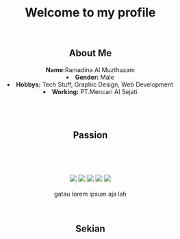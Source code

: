 <body>
  <center>
<h1 align="center">Welcome to my profile</h1>
<br>
<div>
<h2 align="center">About Me</h2>
 <b>Name:</b>Ramadina Al Muzthazam
</li>
<li>
<b>Gender:</b> Male
</li>
<li>
<b>Hobbys:</b> Tech Stuff, Graphic Design, Web Development
</li>
<li>
<b>Working:</b> PT.Mencari AI Sejati
</li>
<br><br><br>
</div>
<div>
<h2 align="center">            Passion</h2>
 <br>
<p>
</div>
<div>
  <br>

<p align="center"><img src="https://img.shields.io/badge/adobe%20photoshop%20-%2331A8FF.svg?&style=for-the-badge&logo=adobe%20photoshop&logoColor=white"/> <img src="https://img.shields.io/badge/html5%20-%23E34F26.svg?&style=for-the-badge&logo=html5&logoColor=white"/> <img src="https://img.shields.io/badge/css3%20-%231572B6.svg?&style=for-the-badge&logo=css3&logoColor=white"/>
<img src="https://img.shields.io/badge/javascript%20-%23323330.svg?&style=for-the-badge&logo=javascript&logoColor=%23F7DF1E"/> <img src="https://img.shields.io/badge/git%20-%23F05033.svg?&style=for-the-badge&logo=git&logoColor=white"/> <br><br>
gatau lorem ipsum aja lah
</p>
</div>
<br>
<div>
<h2 align="center">Sekian</h2>
</div>
</div>
    </center>
</body>
